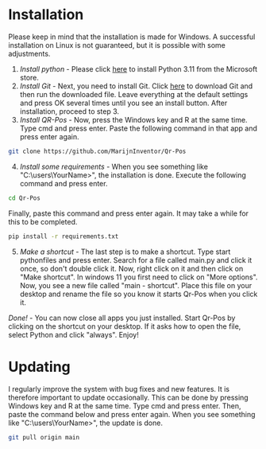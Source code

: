 # Installation
Please keep in mind that the installation is made for Windows.
A successful installation on Linux is not guaranteed, but it is possible with some adjustments.


1. *Install python* - Please click [here](https://www.microsoft.com/store/productId/9NRWMJP3717K?ocid=pdpshare) to install Python 3.11 from the Microsoft store.
2. *Install Git* - Next, you need to install Git. Click [here](https://github.com/git-for-windows/git/releases/download/v2.43.0.windows.1/Git-2.43.0-64-bit.exe) to download Git and then run the downloaded file. Leave everything at the default settings and press OK several times until you see an install button. After installation, proceed to step 3.
3. *Install QR-Pos* - Now, press the Windows key and R at the same time. Type cmd and press enter. Paste the following command in that app and press enter again.
```bash
git clone https://github.com/MarijnInventor/Qr-Pos
```
4. *Install some requirements* - When you see something like "C:\users\YourName>", the installation is done. Execute the following command and press enter.
```bash
cd Qr-Pos
```
Finally, paste this command and press enter again. It may take a while for this to be completed.
```bash
pip install -r requirements.txt
```
5. *Make a shortcut* - The last step is to make a shortcut. Type start pythonfiles and press enter. Search for a file called main.py and  click it once, so don't double click it. Now, right click on it and then click on "Make shortcut". In windows 11 you first need to click on "More options". Now, you see a new file called "main - shortcut". Place this file on your desktop and rename the file so you know it starts Qr-Pos when you click it.

*Done!* - You can now close all apps you just installed. Start Qr-Pos by clicking on the shortcut on your desktop. If it asks how to open the file, select Python and click "always". Enjoy!



# Updating
I regularly improve the system with bug fixes and new features. It is therefore important to update occasionally.
This can be done by pressing Windows key and R at the same time. Type cmd and press enter. Then, paste the command below and press enter again. When you see something like "C:\users\YourName>", the update is done.
```bash
git pull origin main
```
